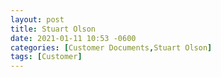 ```yaml
---
layout: post
title: Stuart Olson
date: 2021-01-11 10:53 -0600
categories: [Customer Documents,Stuart Olson]
tags: [Customer]
---
```

